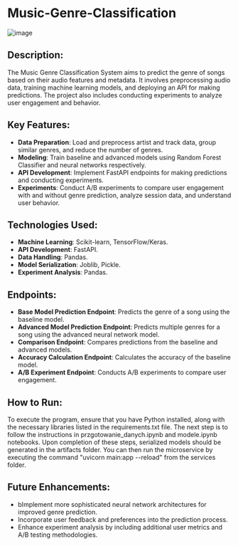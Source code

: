 # Music-Genre-Classification

![image](https://github.com/RoboRopuch/Music-Genre-Classification/assets/128647614/c9fbb776-e47d-4ede-8a44-d40ca0903312)


## Description:
The Music Genre Classification System aims to predict the genre of songs based on their audio features and metadata. It involves preprocessing audio data, training machine learning models, and deploying an API for making predictions. The project also includes conducting experiments to analyze user engagement and behavior.

## Key Features:
- **Data Preparation**: Load and preprocess artist and track data, group similar genres, and reduce the number of genres.
- **Modeling**: Train baseline and advanced models using Random Forest Classifier and neural networks respectively.
- **API Development**: Implement FastAPI endpoints for making predictions and conducting experiments.
- **Experiments**: Conduct A/B experiments to compare user engagement with and without genre prediction, analyze session data, and understand user behavior.

## Technologies Used:
- **Machine Learning**: Scikit-learn, TensorFlow/Keras.
- **API Development**: FastAPI.
- **Data Handling**: Pandas.
- **Model Serialization**: Joblib, Pickle.
- **Experiment Analysis**: Pandas.

## Endpoints:
- **Base Model Prediction Endpoint**: Predicts the genre of a song using the baseline model.
- **Advanced Model Prediction Endpoint**: Predicts multiple genres for a song using the advanced neural network model.
- **Comparison Endpoint**: Compares predictions from the baseline and advanced models.
- **Accuracy Calculation Endpoint**: Calculates the accuracy of the baseline model.
- **A/B Experiment Endpoint**: Conducts A/B experiments to compare user engagement.


## How to Run:
To execute the program, ensure that you have Python installed, along with the necessary libraries listed in the requirements.txt file. The next step is to follow the instructions in przgotowanie_danych.ipynb and modele.ipynb notebooks. Upon completion of these steps, serialized models should be generated in the artifacts folder. You can then run the microservice by executing the command "uvicorn main:app --reload" from the services folder.

## Future Enhancements: 
- bImplement more sophisticated neural network architectures for improved genre prediction.
- Incorporate user feedback and preferences into the prediction process.
- Enhance experiment analysis by including additional user metrics and A/B testing methodologies.
